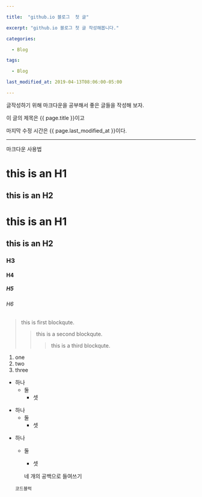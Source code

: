 ```yaml
---

title:  "github.io 블로그  첫 글"

excerpt: "github.io 블로그 첫 글 작성해봅니다."

categories:

  - Blog

tags:

  - Blog

last_modified_at: 2019-04-13T08:06:00-05:00

---
```


글작성하기 위해 마크다운을 공부해서 
좋은 글들을 작성해 보자.

이 글의 제목은 {{ page.title }}이고

마지막 수정 시간은 {{ page.last_modified_at }}이다.

***
마크다운 사용법

this is an H1
==============

this is an H2
------

# this is an H1
## this is an H2
### H3
#### H4
##### H5
###### H6

> this is first blockqute.
>    > this is a second blockqute.
>    >    >this is a third blockqute.

1. one
2. two
3. three

* 하나
  * 둘
    * 셋
+ 하나
  + 둘 
    + 셋
- 하나
  - 둘 
    - 셋

    네 개의 공백으로 들여쓰기
     
  ```
  코드블럭
  ```
